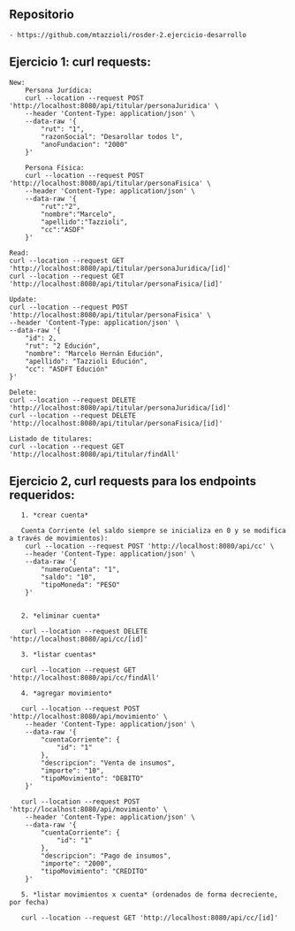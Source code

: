## Repositorio

	- https://github.com/mtazzioli/rosder-2.ejercicio-desarrollo


## Ejercicio 1: curl requests:

	New:
		Persona Jurídica:
		curl --location --request POST 'http://localhost:8080/api/titular/personaJuridica' \
		--header 'Content-Type: application/json' \
		--data-raw '{
			"rut": "1",
			"razonSocial": "Desarollar todos l",
			"anoFundacion": "2000"
		}'
		
		Persona Física:
		curl --location --request POST 'http://localhost:8080/api/titular/personaFisica' \
		--header 'Content-Type: application/json' \
		--data-raw '{
			"rut":"2",
			"nombre":"Marcelo",
			"apellido":"Tazzioli",
			"cc":"ASDF"
		}'
	
	Read:
	curl --location --request GET 'http://localhost:8080/api/titular/personaJuridica/[id]'
	curl --location --request GET 'http://localhost:8080/api/titular/personaFisica/[id]'
	
	Update:
	curl --location --request POST 'http://localhost:8080/api/titular/personaFisica' \
	--header 'Content-Type: application/json' \
	--data-raw '{
	    "id": 2,
	    "rut": "2 Edución",
	    "nombre": "Marcelo Hernán Edución",
	    "apellido": "Tazzioli Edución",
	    "cc": "ASDFT Edución"
	}'
	
	Delete:
	curl --location --request DELETE 'http://localhost:8080/api/titular/personaJuridica/[id]'
	curl --location --request DELETE 'http://localhost:8080/api/titular/personaFisica/[id]'
	
	Listado de titulares:
	curl --location --request GET 'http://localhost:8080/api/titular/findAll'


## Ejercicio 2, curl requests para los endpoints requeridos:

	   1. *crear cuenta*
	   
	   Cuenta Corriente (el saldo siempre se inicializa en 0 y se modifica a través de movimientos):
		curl --location --request POST 'http://localhost:8080/api/cc' \
		--header 'Content-Type: application/json' \
		--data-raw '{
			"numeroCuenta": "1",
			"saldo": "10",
			"tipoMoneda": "PESO"
		}'
			
	   
	   2. *eliminar cuenta*
	   
	   curl --location --request DELETE 'http://localhost:8080/api/cc/[id]'
	   
	   3. *listar cuentas*
	   
	   curl --location --request GET 'http://localhost:8080/api/cc/findAll'
	   
	   4. *agregar movimiento*
	   
	   curl --location --request POST 'http://localhost:8080/api/movimiento' \
		--header 'Content-Type: application/json' \
		--data-raw '{
			"cuentaCorriente": {
				"id": "1"
			},
			"descripcion": "Venta de insumos",
			"importe": "10",
			"tipoMovimiento": "DEBITO"
		}'
	   
	   curl --location --request POST 'http://localhost:8080/api/movimiento' \
		--header 'Content-Type: application/json' \
		--data-raw '{
			"cuentaCorriente": {
				"id": "1"
			},
			"descripcion": "Pago de insumos",
			"importe": "2000",
			"tipoMovimiento": "CREDITO"
		}'
	   
	   5. *listar movimientos x cuenta* (ordenados de forma decreciente, por fecha)
	   
	   curl --location --request GET 'http://localhost:8080/api/cc/[id]'
